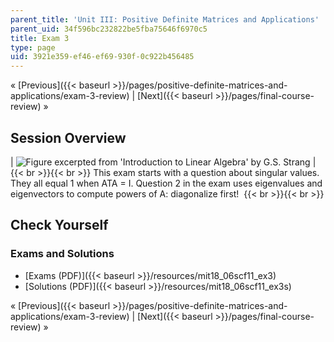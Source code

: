 ```yaml
---
parent_title: 'Unit III: Positive Definite Matrices and Applications'
parent_uid: 34f596bc232822be5fba75646f6970c5
title: Exam 3
type: page
uid: 3921e359-ef46-ef69-930f-0c922b456485
---
```


« [Previous]({{< baseurl >}}/pages/positive-definite-matrices-and-applications/exam-3-review) | [Next]({{< baseurl >}}/pages/final-course-review) »

Session Overview
----------------

| ![Figure excerpted from 'Introduction to Linear Algebra' by G.S. Strang](BASEURL_PLACEHOLDER/resources/exam_3) |  {{< br >}}{{< br >}} This exam starts with a question about singular values. They all equal 1 when ATA = I. Question 2 in the exam uses eigenvalues and eigenvectors to compute powers of A: diagonalize first!  {{< br >}}{{< br >}}  

Check Yourself
--------------

### Exams and Solutions

*   [Exams (PDF)]({{< baseurl >}}/resources/mit18_06scf11_ex3)
*   [Solutions (PDF)]({{< baseurl >}}/resources/mit18_06scf11_ex3s)

« [Previous]({{< baseurl >}}/pages/positive-definite-matrices-and-applications/exam-3-review) | [Next]({{< baseurl >}}/pages/final-course-review) »